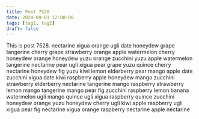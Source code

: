 ```yaml
---
title: Post 7528
date: 2024-09-01 12:00:00
tags: [tag1, tag2]
draft: false
---
```

This is post 7528.
nectarine
xigua
orange
ugli
date
honeydew
grape
tangerine
cherry
grape
strawberry
orange
apple
watermelon
cherry
honeydew
orange
honeydew
yuzu
orange
zucchini
yuzu
apple
watermelon
tangerine
nectarine
pear
ugli
xigua
pear
grape
yuzu
quince
cherry
nectarine
honeydew
fig
yuzu
kiwi
lemon
elderberry
pear
mango
apple
date
zucchini
xigua
date
kiwi
raspberry
apple
honeydew
mango
zucchini
strawberry
elderberry
nectarine
tangerine
mango
raspberry
strawberry
lemon
mango
tangerine
mango
pear
fig
zucchini
raspberry
lemon
banana
watermelon
ugli
mango
quince
ugli
xigua
raspberry
quince
zucchini
honeydew
orange
yuzu
honeydew
cherry
ugli
kiwi
apple
raspberry
ugli
xigua
pear
fig
nectarine
xigua
orange
raspberry
nectarine
apple
nectarine

